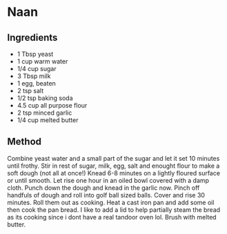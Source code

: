 # Naan

## Ingredients

* 1 Tbsp yeast
* 1 cup warm water
* 1/4 cup sugar
* 3 Tbsp milk
* 1 egg, beaten
* 2 tsp salt
* 1/2 tsp baking soda
* 4.5 cup all purpose flour
* 2 tsp minced garlic
* 1/4 cup melted butter

## Method

Combine yeast water and a small part of the sugar and let it set 10 minutes until frothy.
Stir in rest of sugar, milk, egg, salt and enought flour to make a soft dough (not all at once!)
Knead 6-8 minutes on a lightly floured surface or until smooth. 
Let rise one hour in an oiled bowl covered with a damp cloth.
Punch down the dough and knead in the garlic now.
Pinch off handfuls of dough and roll into golf ball sized balls.
Cover and rise 30 minutes.
Roll them out as cooking. 
Heat a cast iron pan and add some oil then cook the pan bread.
I like to add a lid to help partially steam the bread as its cooking since i dont have a real tandoor oven lol.
Brush with melted butter.
